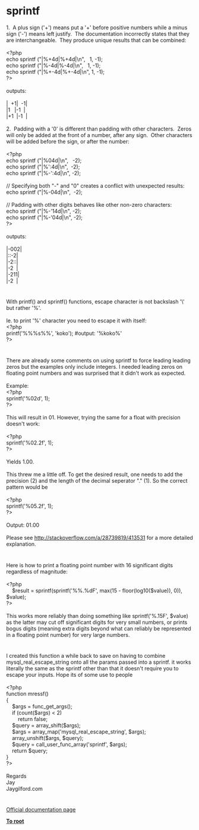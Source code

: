 # sprintf




<div class="phpcode"><span class="html">
1.&#xA0; A plus sign (&apos;+&apos;) means put a &apos;+&apos; before positive numbers while a minus sign (&apos;-&apos;) means left justify.&#xA0; The documentation incorrectly states that they are interchangeable.&#xA0; They produce unique results that can be combined:<br><br><span class="default">&lt;?php<br></span><span class="keyword">echo </span><span class="default">sprintf </span><span class="keyword">(</span><span class="string">&quot;|%+4d|%+4d|\n&quot;</span><span class="keyword">,&#xA0;&#xA0; </span><span class="default">1</span><span class="keyword">, -</span><span class="default">1</span><span class="keyword">);<br>echo </span><span class="default">sprintf </span><span class="keyword">(</span><span class="string">&quot;|%-4d|%-4d|\n&quot;</span><span class="keyword">,&#xA0;&#xA0; </span><span class="default">1</span><span class="keyword">, -</span><span class="default">1</span><span class="keyword">);<br>echo </span><span class="default">sprintf </span><span class="keyword">(</span><span class="string">&quot;|%+-4d|%+-4d|\n&quot;</span><span class="keyword">, </span><span class="default">1</span><span class="keyword">, -</span><span class="default">1</span><span class="keyword">);<br></span><span class="default">?&gt;<br></span><br>outputs:<br><br>|&#xA0; +1|&#xA0; -1|<br>|1&#xA0;&#xA0; |-1&#xA0; |<br>|+1&#xA0; |-1&#xA0; |<br><br>2.&#xA0; Padding with a &apos;0&apos; is different than padding with other characters.&#xA0; Zeros will only be added at the front of a number, after any sign.&#xA0; Other characters will be added before the sign, or after the number:<br><br><span class="default">&lt;?php<br></span><span class="keyword">echo </span><span class="default">sprintf </span><span class="keyword">(</span><span class="string">&quot;|%04d|\n&quot;</span><span class="keyword">,&#xA0;&#xA0; -</span><span class="default">2</span><span class="keyword">);<br>echo </span><span class="default">sprintf </span><span class="keyword">(</span><span class="string">&quot;|%&apos;:4d|\n&quot;</span><span class="keyword">,&#xA0; -</span><span class="default">2</span><span class="keyword">);<br>echo </span><span class="default">sprintf </span><span class="keyword">(</span><span class="string">&quot;|%-&apos;:4d|\n&quot;</span><span class="keyword">, -</span><span class="default">2</span><span class="keyword">);<br><br></span><span class="comment">// Specifying both &quot;-&quot; and &quot;0&quot; creates a conflict with unexpected results:<br></span><span class="keyword">echo </span><span class="default">sprintf </span><span class="keyword">(</span><span class="string">&quot;|%-04d|\n&quot;</span><span class="keyword">,&#xA0; -</span><span class="default">2</span><span class="keyword">);<br><br></span><span class="comment">// Padding with other digits behaves like other non-zero characters:<br></span><span class="keyword">echo </span><span class="default">sprintf </span><span class="keyword">(</span><span class="string">&quot;|%-&apos;14d|\n&quot;</span><span class="keyword">, -</span><span class="default">2</span><span class="keyword">);<br>echo </span><span class="default">sprintf </span><span class="keyword">(</span><span class="string">&quot;|%-&apos;04d|\n&quot;</span><span class="keyword">, -</span><span class="default">2</span><span class="keyword">);<br></span><span class="default">?&gt;<br></span><br>outputs:<br><br>|-002|<br>|::-2|<br>|-2::|<br>|-2&#xA0; |<br>|-211|<br>|-2&#xA0; |</span>
</div>
  

#


<div class="phpcode"><span class="html">
With printf() and sprintf() functions, escape character is not backslash &apos;\&apos; but rather &apos;%&apos;.<br><br>Ie. to print &apos;%&apos; character you need to escape it with itself:<br><span class="default">&lt;?php<br>printf</span><span class="keyword">(</span><span class="string">&apos;%%%s%%&apos;</span><span class="keyword">, </span><span class="string">&apos;koko&apos;</span><span class="keyword">); </span><span class="comment">#output: &apos;%koko%&apos;<br></span><span class="default">?&gt;</span>
</span>
</div>
  

#


<div class="phpcode"><span class="html">
There are already some comments on using sprintf to force leading leading zeros but the examples only include integers. I needed leading zeros on floating point numbers and was surprised that it didn&apos;t work as expected.<br><br>Example:<br><span class="default">&lt;?php<br>sprintf</span><span class="keyword">(</span><span class="string">&apos;%02d&apos;</span><span class="keyword">, </span><span class="default">1</span><span class="keyword">);<br></span><span class="default">?&gt;<br></span><br>This will result in 01. However, trying the same for a float with precision doesn&apos;t work:<br><br><span class="default">&lt;?php<br>sprintf</span><span class="keyword">(</span><span class="string">&apos;%02.2f&apos;</span><span class="keyword">, </span><span class="default">1</span><span class="keyword">);<br></span><span class="default">?&gt;<br></span><br>Yields 1.00. <br><br>This threw me a little off. To get the desired result, one needs to add the precision (2) and the length of the decimal seperator &quot;.&quot; (1). So the correct pattern would be<br><br><span class="default">&lt;?php<br>sprintf</span><span class="keyword">(</span><span class="string">&apos;%05.2f&apos;</span><span class="keyword">, </span><span class="default">1</span><span class="keyword">);<br></span><span class="default">?&gt;<br></span><br>Output: 01.00<br><br>Please see <a href="http://stackoverflow.com/a/28739819/413531" rel="nofollow" target="_blank">http://stackoverflow.com/a/28739819/413531</a> for a more detailed explanation.</span>
</div>
  

#


<div class="phpcode"><span class="html">
Here is how to print a floating point number with 16 significant digits regardless of magnitude:<br><br><span class="default">&lt;?php<br>&#xA0; &#xA0; $result </span><span class="keyword">= </span><span class="default">sprintf</span><span class="keyword">(</span><span class="default">sprintf</span><span class="keyword">(</span><span class="string">&apos;%%.%dF&apos;</span><span class="keyword">, </span><span class="default">max</span><span class="keyword">(</span><span class="default">15 </span><span class="keyword">- </span><span class="default">floor</span><span class="keyword">(</span><span class="default">log10</span><span class="keyword">(</span><span class="default">$value</span><span class="keyword">)), </span><span class="default">0</span><span class="keyword">)), </span><span class="default">$value</span><span class="keyword">);<br></span><span class="default">?&gt;<br></span><br>This works more reliably than doing something like sprintf(&apos;%.15F&apos;, $value) as the latter may cut off significant digits for very small numbers, or prints bogus digits (meaning extra digits beyond what can reliably be represented in a floating point number) for very large numbers.</span>
</div>
  

#


<div class="phpcode"><span class="html">
I created this function a while back to save on having to combine mysql_real_escape_string onto all the params passed into a sprintf. it works literally the same as the sprintf other than that it doesn&apos;t require you to escape your inputs. Hope its of some use to people<br><br><span class="default">&lt;?php<br></span><span class="keyword">function </span><span class="default">mressf</span><span class="keyword">()<br>{<br>&#xA0; &#xA0; </span><span class="default">$args </span><span class="keyword">= </span><span class="default">func_get_args</span><span class="keyword">();<br>&#xA0; &#xA0; if (</span><span class="default">count</span><span class="keyword">(</span><span class="default">$args</span><span class="keyword">) &lt; </span><span class="default">2</span><span class="keyword">)<br>&#xA0; &#xA0; &#xA0; &#xA0; return </span><span class="default">false</span><span class="keyword">;<br>&#xA0; &#xA0; </span><span class="default">$query </span><span class="keyword">= </span><span class="default">array_shift</span><span class="keyword">(</span><span class="default">$args</span><span class="keyword">);<br>&#xA0; &#xA0; </span><span class="default">$args </span><span class="keyword">= </span><span class="default">array_map</span><span class="keyword">(</span><span class="string">&apos;mysql_real_escape_string&apos;</span><span class="keyword">, </span><span class="default">$args</span><span class="keyword">);<br>&#xA0; &#xA0; </span><span class="default">array_unshift</span><span class="keyword">(</span><span class="default">$args</span><span class="keyword">, </span><span class="default">$query</span><span class="keyword">);<br>&#xA0; &#xA0; </span><span class="default">$query </span><span class="keyword">= </span><span class="default">call_user_func_array</span><span class="keyword">(</span><span class="string">&apos;sprintf&apos;</span><span class="keyword">, </span><span class="default">$args</span><span class="keyword">);<br>&#xA0; &#xA0; return </span><span class="default">$query</span><span class="keyword">;<br>}<br></span><span class="default">?&gt;<br></span><br>Regards<br>Jay<br>Jaygilford.com</span>
</div>
  

#

[Official documentation page](https://www.php.net/manual/en/function.sprintf.php)

**[To root](/README.md)**